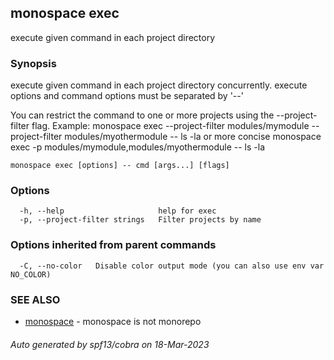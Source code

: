 ## monospace exec

execute given command in each project directory

### Synopsis

execute given command in each project directory concurrently.
execute options and command options must be separated by '--'

You can restrict the command to one or more projects using the --project-filter
flag.
Example:
monospace exec --project-filter modules/mymodule --project-filter modules/myothermodule -- ls -la
or more concise
monospace exec -p modules/mymodule,modules/myothermodule -- ls -la


```
monospace exec [options] -- cmd [args...] [flags]
```

### Options

```
  -h, --help                     help for exec
  -p, --project-filter strings   Filter projects by name
```

### Options inherited from parent commands

```
  -C, --no-color   Disable color output mode (you can also use env var NO_COLOR)
```

### SEE ALSO

* [monospace](monospace.md)	 - monospace is not monorepo

###### Auto generated by spf13/cobra on 18-Mar-2023
